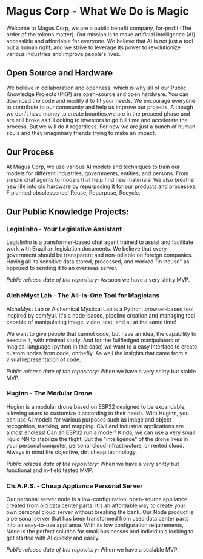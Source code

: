 Magus Corp - What We Do is Magic
=====================================

Welcome to Magus Corp, we are a public benefit company, for-profit (The order of the tokens matter). Our mission is to make artificial intelligence (AI) accessible and affordable for everyone. We believe that AI is not just a tool but a human right, and we strive to leverage its power to revolutionize various industries and improve people's lives.

Open Source and Hardware
---------------------------

We believe in collaboration and openness, which is why all of our Public Knowledge Projects (PKP) are open-source and open hardware. You can download the code and modify it to fit your needs. We encourage everyone to contribute to our community and help us improve our projects. Although we don't have money to create bounties,we are in the preseed phase and are still broke as f. Looking to investors to go full time and accelerate the process. But we will do it regardless. For now we are just a bunch of human souls and they imaginnary friends trying to make an impact.

Our Process
------------

At Magus Corp, we use various AI models and techniques to train our models for different industries, governments, entities, and persons. From simple chat agents to models that help find new materials! We also breathe new life into old hardware by repurposing it for our products and processes. F planned obsolescence! Reuse, Repurpuse, Recycle.

Our Public Knowledge Projects:
----------------------------

### Legislinho - Your Legislative Assistant

Legislinho is a transformer-based chat agent trained to assist and facilitate work with Brazilian legislation documents. We believe that every government should be transparent and non-reliable on foreign companies. Having all its sensitive data stored, processed, and worked "in-house" as opposed to sending it to an overseas server.

*Public release date of the repository:* As soon we have a very shitty MVP.

### AlcheMyst Lab - The All-in-One Tool for Magicians

AlcheMyst Lab or Alchemical Mystical Lab is a Python, browser-based tool inspired by comfyui. It's a node-based, pipeline creation and managing tool capable of manipulating image, video, text, and all at the same time!

We want to give people that cannot code, but have an idea, the capability to execute it, with minimal study. And for the fullfledged manipulators of magical language (python in this case) we want to a easy interface to create custom nodes from code, onthefly. As well the insights that came from a visual representation of code.

*Public release date of the repository:* When we have a very shitty but stable MVP.

### Huginn - The Modular Drone

Huginn is a modular drone based on ESP32 designed to be expandable, allowing users to customize it according to their needs. With Huginn, you can use AI models for various purposes such as image and object recognition, tracking, and mapping. Civil and industrial applications are almost endless! Can an ESP32 run a model? Kinda, we can use a very small liquid NN to stabilize the flight. But the "intelligence" of the drone lives in your personal computer, personal cloud infrastructure, or rented cloud. Always in mind the objective, dirt cheap technology.

*Public release date of the repository:* When we have a very shitty but functional and in-field tested MVP.

### Ch.A.P.S. - Cheap Appliance Personal Server

Our personal server node is a low-configuration, open-source appliance created from old data center parts. It's an affordable way to create your own personal cloud 
server without breaking the bank. Our Node product is a personal server that has been transformed from used data center parts into an easy-to-use appliance. With its 
low configuration requirements, Node is the perfect solution for small businesses and individuals looking to get started with AI quickly and easily.

*Public release date of the repository:* When we have a scalable MVP.

